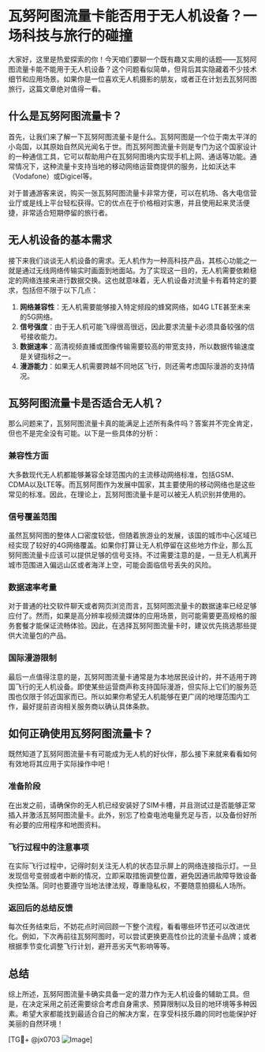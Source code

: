 # 瓦努阿图流量卡能否用于无人机设备？一场科技与旅行的碰撞

大家好，这里是热爱探索的你！今天咱们要聊一个既有趣又实用的话题——瓦努阿图流量卡能不能用于无人机设备？这个问题看似简单，但背后其实隐藏着不少技术细节和应用场景。如果你是一位喜欢无人机摄影的朋友，或者正在计划去瓦努阿图旅行，这篇文章绝对值得一看。

## 什么是瓦努阿图流量卡？

首先，让我们来了解一下瓦努阿图流量卡是什么。瓦努阿图是一个位于南太平洋的小岛国，以其原始自然风光闻名于世。而瓦努阿图流量卡则是专门为这个国家设计的一种通信工具，它可以帮助用户在瓦努阿图境内实现手机上网、通话等功能。通常情况下，这种流量卡支持当地的移动网络运营商提供的服务，比如沃达丰（Vodafone）或Digicel等。

对于普通游客来说，购买一张瓦努阿图流量卡非常方便，可以在机场、各大电信营业厅或是线上平台轻松获得。它的优点在于价格相对实惠，并且使用起来灵活便捷，非常适合短期停留的旅行者。

## 无人机设备的基本需求

接下来我们谈谈无人机设备的需求。无人机作为一种高科技产品，其核心功能之一就是通过无线网络传输实时画面到地面站。为了实现这一目的，无人机需要依赖稳定的网络连接来进行数据交换。这也就意味着，无人机设备对流量卡有着特定的要求，包括但不限于以下几点：

1. **网络兼容性**：无人机需要能够接入特定频段的蜂窝网络，如4G LTE甚至未来的5G网络。
2. **信号强度**：由于无人机可能飞得很高很远，因此要求流量卡必须具备较强的信号接收能力。
3. **数据速率**：高清视频直播或图像传输需要较高的带宽支持，所以数据传输速度是关键指标之一。
4. **漫游能力**：如果无人机需要跨越不同地区飞行，则还需考虑国际漫游的支持情况。

## 瓦努阿图流量卡是否适合无人机？

那么问题来了，瓦努阿图流量卡真的能满足上述所有条件吗？答案并不完全肯定，但也不是完全没有可能。以下是一些具体的分析：

### 兼容性方面
大多数现代无人机都能够兼容全球范围内的主流移动网络标准，包括GSM、CDMA以及LTE等。而瓦努阿图作为发展中国家，其主要使用的移动网络也是这些常见的标准。因此，在理论上，瓦努阿图流量卡是可以被无人机识别并使用的。

### 信号覆盖范围
虽然瓦努阿图的整体人口密度较低，但随着旅游业的发展，该国的城市中心区域已经实现了较好的4G网络覆盖。如果你打算让无人机停留在这些地方作业，那么瓦努阿图流量卡应该可以提供足够的信号支持。不过需要注意的是，一旦无人机离开城市范围进入偏远山区或者海洋上空，可能会面临信号丢失的风险。

### 数据速率考量
对于普通的社交软件聊天或者网页浏览而言，瓦努阿图流量卡的数据速率已经足够应付了。然而，如果是高分辨率视频流媒体的应用场景，则可能需要更高规格的服务套餐才能保证流畅体验。因此，在选择瓦努阿图流量卡时，建议优先挑选那些提供大流量包的产品。

### 国际漫游限制
最后一点值得注意的是，瓦努阿图流量卡通常是为本地居民设计的，并不适用于跨国飞行的无人机设备。即使某些运营商声称支持国际漫游，但实际上它们的服务范围也仅限于邻近国家而已。所以如果你希望无人机能够在更广阔的地理范围内工作，最好提前咨询相关服务商以确认具体条款。

## 如何正确使用瓦努阿图流量卡？

既然知道了瓦努阿图流量卡有可能成为无人机的好伙伴，那么接下来就来看看如何有效地将其应用于实际操作中吧！

### 准备阶段
在出发之前，请确保你的无人机已经安装好了SIM卡槽，并且测试过是否能够正常插入并激活瓦努阿图流量卡。此外，别忘了检查电池电量充足与否，以及备份好所有必要的应用程序和地图资料。

### 飞行过程中的注意事项
在实际飞行过程中，记得时刻关注无人机的状态显示屏上的网络连接指示灯。一旦发现信号变弱或者中断的情况，立即采取措施调整位置，避免因通讯故障导致设备失控坠落。同时也要遵守当地法律法规，尊重隐私权，不要随意拍摄私人场所。

### 返回后的总结反馈
每次任务结束后，不妨花点时间回顾一下整个流程，看看哪些环节还可以改进优化。例如，下次再前往瓦努阿图时，可以尝试更换更高性价比的流量卡品牌；或者根据季节变化调整飞行计划，避开恶劣天气影响等等。

## 总结

综上所述，瓦努阿图流量卡确实具备一定的潜力作为无人机设备的辅助工具。但是，在决定采用之前还需要综合考虑自身需求、预算限制以及目的地环境等多种因素。希望大家都能找到最适合自己的解决方案，在享受科技乐趣的同时也能保护好美丽的自然环境！

[TG💪+ @jx0703 ![Image](https://github.com/user-attachments/assets/dbca1d08-cadb-493c-b0ec-ad6f7a83f270)]
